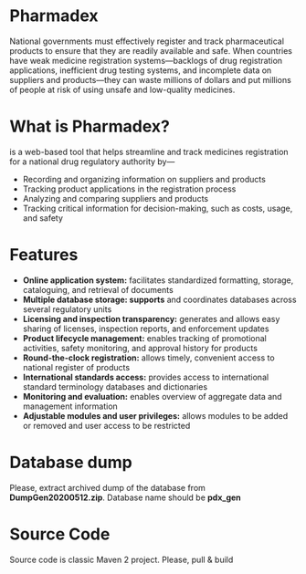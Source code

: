 <h1>Pharmadex</h1>
National governments must effectively register and track pharmaceutical products to ensure that they are readily available and safe. When countries have weak medicine registration systems—backlogs of drug registration applications, inefficient drug testing systems, and incomplete data on suppliers and products—they can waste millions of dollars and put millions of people at risk of using unsafe and low-quality medicines.
<h1>What is Pharmadex?</h1> 
is a web-based tool that helps streamline and track medicines registration for a national drug regulatory authority by—
<ul>
<li>Recording and organizing information on suppliers and products
<li>Tracking product applications in the registration process
<li>Analyzing and comparing suppliers and products
<li>Tracking critical information for decision-making, such as costs, usage, and safety
</ul>
<h1>Features</h1>
<ul>
  <li><b>Online application system:</b> facilitates standardized formatting, storage, cataloguing, and retrieval of documents
<li><b>Multiple database storage: supports</b> and coordinates databases across several regulatory units
<li><b>Licensing and inspection transparency:</b> generates and allows easy sharing of licenses, inspection reports, and enforcement updates
<li><b>Product lifecycle management:</b> enables tracking of promotional activities, safety monitoring, and approval history for products
<li><b>Round-the-clock registration:</b> allows timely, convenient access to national register of products
<li><b>International standards access:</b> provides access to international standard terminology databases and dictionaries
<li><b>Monitoring and evaluation:</b> enables overview of aggregate data and management information
<li><b>Adjustable modules and user privileges:</b> allows modules to be added or removed and user access to be restricted
</ul>
<h1>Database dump</h1>
Please, extract archived dump of the database from <b>DumpGen20200512.zip</b>. Database name should be <b>pdx_gen</b>
<h1>Source Code</h1>
Source code is classic Maven 2 project. Please, pull & build
